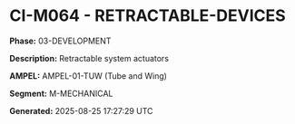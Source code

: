 # CI-M064 - RETRACTABLE-DEVICES

**Phase:** 03-DEVELOPMENT

**Description:** Retractable system actuators

**AMPEL:** AMPEL-01-TUW (Tube and Wing)

**Segment:** M-MECHANICAL

**Generated:** 2025-08-25 17:27:29 UTC
